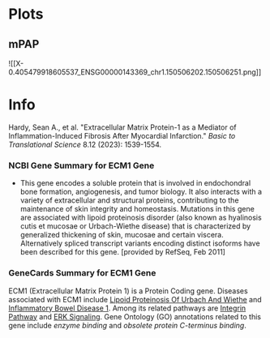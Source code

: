 # Plots
## mPAP
![[X-0.405479918605537_ENSG00000143369_chr1.150506202.150506251.png]]

# Info
Hardy, Sean A., et al. "Extracellular Matrix Protein-1 as a Mediator of Inflammation-Induced Fibrosis After Myocardial Infarction." _Basic to Translational Science_ 8.12 (2023): 1539-1554.
### NCBI Gene Summary for ECM1 Gene

[](https://www.ncbi.nlm.nih.gov/gene/1893)

- This gene encodes a soluble protein that is involved in endochondral bone formation, angiogenesis, and tumor biology. It also interacts with a variety of extracellular and structural proteins, contributing to the maintenance of skin integrity and homeostasis. Mutations in this gene are associated with lipoid proteinosis disorder (also known as hyalinosis cutis et mucosae or Urbach-Wiethe disease) that is characterized by generalized thickening of skin, mucosae and certain viscera. Alternatively spliced transcript variants encoding distinct isoforms have been described for this gene. [provided by RefSeq, Feb 2011]
    

### GeneCards Summary for ECM1 Gene

ECM1 (Extracellular Matrix Protein 1) is a Protein Coding gene. Diseases associated with ECM1 include [Lipoid Proteinosis Of Urbach And Wiethe](http://www.malacards.org/card/lipoid_proteinosis_of_urbach_and_wiethe "See Lipoid Proteinosis Of Urbach And Wiethe at MalaCards") and [Inflammatory Bowel Disease 1](http://www.malacards.org/card/inflammatory_bowel_disease_1 "See Inflammatory Bowel Disease   1 at MalaCards"). Among its related pathways are [Integrin Pathway](https://pathcards.genecards.org/card/integrin_pathway "See Integrin Pathway at Pathcards") and [ERK Signaling](https://pathcards.genecards.org/card/erk_signaling "See ERK Signaling at Pathcards"). Gene Ontology (GO) annotations related to this gene include _enzyme binding_ and _obsolete protein C-terminus binding_.